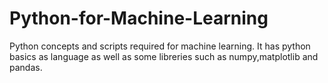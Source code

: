 # Python-for-Machine-Learning
Python concepts and scripts required for machine learning. It has python basics as language as well as some libreries such as numpy,matplotlib and pandas. 
